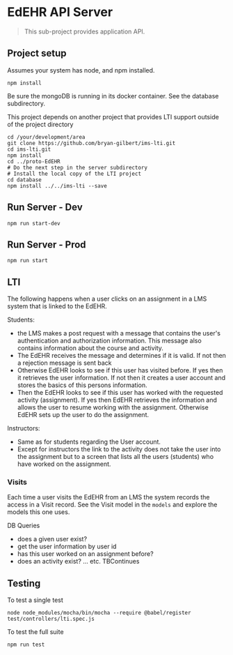 # EdEHR API Server

> This sub-project provides application API.

## Project setup
Assumes your system has node, and npm installed.
```
npm install
```
Be sure the mongoDB is running in its docker container. See the database subdirectory.


This project depends on another project that provides LTI support
outside of the project directory 
```
cd /your/development/area
git clone https://github.com/bryan-gilbert/ims-lti.git
cd ims-lti.git 
npm install
cd ../proto-EdEHR
# Do the next step in the server subdirectory
# Install the local copy of the LTI project
cd database
npm install ../../ims-lti --save
```


## Run Server - Dev
```
npm run start-dev
```

## Run Server - Prod
```
npm run start
```

## LTI 
The following happens when a user clicks on an assignment in a LMS system that is linked to the EdEHR.

Students:
   - the LMS makes a post request with a message that contains the user's authentication and authorization information. This message also contains information about the course and activity.
   - The EdEHR receives the message and determines if it is valid. If not then a rejection message is sent back
   - Otherwise EdEHR looks to see if this user has visited before. If yes then it retrieves the user information. If not then it creates a user account and stores the basics of this persons information.
   - Then the EdEHR looks to see if this user has worked with the requested activity (assignment). If yes then EdEHR retrieves the information and allows the user to resume working with the assignment. Otherwise EdEHR sets up the user to do the assignment.
   
Instructors:
   - Same as for students regarding the User account.
   - Except for instructors the link to the activity does not take the user into the assignment but to a screen that lists all the users (students) who have worked on the assignment.
   
### Visits
Each time a user visits the EdEHR from an LMS the system records the access in a Visit record. See the Visit model in the ```models``` and explore the models this one uses.
   
DB Queries

   - does a given user exist?
   - get the user information by user id
   - has this user worked on an assignment before?
   - does an activity exist?
   ... etc. TBContinues
   
   
## Testing
To test a single test 
```
node node_modules/mocha/bin/mocha --require @babel/register test/controllers/lti.spec.js 
```
To test the full suite
```
npm run test
```
